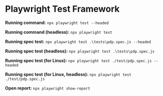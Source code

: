 # Playwright Test Framework

**Running command:**
`npx playwright test --headed`

**Running command (headless):**
`npx playwright test`

**Running spec test:**
`npx playwright test .\tests\pdp.spec.js --headed`

**Running spec test (headless):**
`npx playwright test .\tests\pdp.spec.js`

**Running spec test (for Linux):**
`npx playwright test ./test/pdp.spec.js --headed`

**Running spec test (for Linux, headless):**
`npx playwright test ./test/pdp.spec.js`

**Open report:**
`npx playwright show-report`
